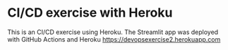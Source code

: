 # CI/CD exercise with Heroku

This is an CI/CD exercise using Heroku. The Streamlit app was deployed with GitHub Actions and Heroku https://devopsexercise2.herokuapp.com

